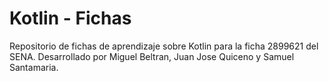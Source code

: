 # Kotlin - Fichas
Repositorio de fichas de aprendizaje sobre Kotlin para la ficha 2899621 del SENA. Desarrollado por Miguel Beltran, Juan Jose Quiceno y Samuel Santamaria.
